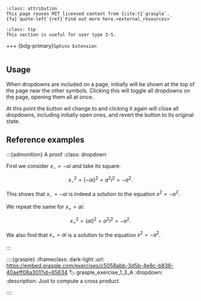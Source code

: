 ```{attributiongrey} Attribution
:class: attribution
This page reuses MIT licensed content from {cite:t}`grasple`. {fa}`quote-left`{ref}`Find out more here.<external_resources>`
```

```{admonition} User types
:class: tip
This section is useful for user type 3-5.
```
+++
{bdg-primary}`Sphinx Extension`

```{include} README.md
```

## Usage

When dropdowns are included on a page, initially <i class="fa-solid fa-angles-down"></i> will be shown at the top of the page near the other symbols. Clicking this will toggle all dropdowns on the page, opening them all at once.

At this point the button wil change to <i class="fa-solid fa-angles-up"></i> and clicking it again will close all dropdowns, including initially open ones, and revert the button to its original state.

## Reference examples

:::{admonition} A proof
:class: dropdown

First we consider $x_-=-ai$ and take its square:

$$
x_-^2 = \left(-ai\right)^2 = a^2i^2 = -a^2.
$$

This shows that $x_-=-ai$ is indeed a solution to the equation $x^2=-a^2$.

We repeat the same for $x_+=ai$:

$$
x_+^2 = \left(ai\right)^2 = a^2i^2 = -a^2.
$$

We also find that $x_+=ai$ is a solution to the equation $x^2=-a^2$.

:::

::::{grasple}
:iframeclass: dark-light
:url: https://embed.grasple.com/exercises/c5058abb-3d5b-4e8c-b836-40aeff08a301?id=65634
:label: grasple_exercise_1_3_A
:dropdown:
:description: Just to compute a cross product.

::::
